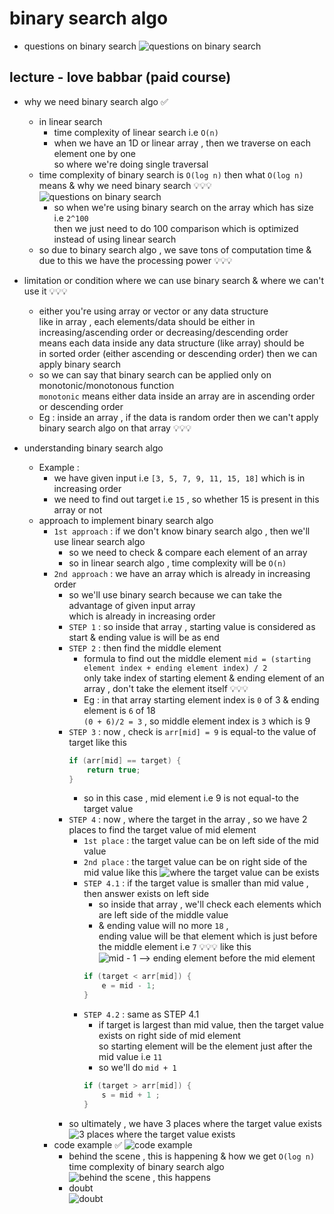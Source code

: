 # binary search algo

- questions on binary search
    ![questions on binary search](../../notes-pics/16-1-lecture/love-babbar/lecture-16-1-0.png)

## lecture - love babbar (paid course)

- why we need binary search algo ✅
    - in linear search
        - time complexity of linear search i.e `O(n)`
        - when we have an 1D or linear array , then we traverse on each element one by one <br> 
            so where we're doing single traversal
    - time complexity of binary search is `O(log n)` then what `O(log n)` means & why we need binary search 💡💡💡
        ![questions on binary search](../../notes-pics/16-1-lecture/love-babbar/lecture-16-1-1.png)
        - so when we're using binary search on the array which has size i.e `2^100` <br>
            then we just need to do 100 comparison which is optimized instead of using linear search
    - so due to binary search algo , we save tons of computation time & due to this we have the processing power 💡💡💡
- limitation or condition where we can use binary search & where we can't use it 💡💡💡
    - either you're using array or vector or any data structure <br>
        like in array , each elements/data should be either in increasing/ascending order or decreasing/descending order <br>
        means each data inside any data structure (like array) should be <br>
        in sorted order (either ascending or descending order) then we can apply binary search
    - so we can say that binary search can be applied only on monotonic/monotonous function <br>
        `monotonic` means either data inside an array are in ascending order or descending order
    - Eg : inside an array , if the data is random order then we can't apply binary search algo on that array 💡💡💡

- understanding binary search algo
    - Example : 
        - we have given input i.e `[3, 5, 7, 9, 11, 15, 18]` which is in increasing order
        - we need to find out target i.e `15` , so whether 15 is present in this array or not
    - approach to implement binary search algo
        - `1st approach` : if we don't know binary search algo , then we'll use linear search algo
            - so we need to check & compare each element of an array
            - so in linear search algo , time complexity will be `O(n)`
        - `2nd approach` : we have an array which is already in increasing order
            - so we'll use binary search because we can take the advantage of given input array <br>
                which is already in increasing order
            - `STEP 1` : so inside that array , starting value is considered as start & ending value is will be as end
            - `STEP 2` : then find the middle element 
                - formula to find out the middle element
                    `mid = (starting element index + ending element index) / 2` <br>
                    only take index of starting element & ending element of an array , don't take the element itself 💡💡💡
                - Eg : in that array starting element index is `0` of 3 & ending element is `6` of 18 <br>
                    `(0 + 6)/2 = 3` , so middle element index is `3` which is 9
            - `STEP 3` : now , check is `arr[mid] = 9` is equal-to the value of target like this
                ```cpp
                if (arr[mid] == target) {
                    return true;
                }
                ```
                - so in this case , mid element i.e 9 is not equal-to the target value
            - `STEP 4` : now , where the target in the array , so we have 2 places to find the target value of mid element
                - `1st place` : the target value can be on left side of the mid value
                - `2nd place`  : the target value can be on right side of the mid value like this
                    ![where the target value can be exists](../../notes-pics/16-1-lecture/love-babbar/lecture-16-1-2.png)
                - `STEP 4.1` : if the target value is smaller than mid value , then answer exists on left side 
                    - so inside that array , we'll check each elements which are left side of the middle value 
                    - & ending value will no more `18` , <br>
                        ending value will be that element which is just before the middle element i.e `7` 💡💡💡 like this
                            ![mid - 1 --> ending element before the mid element](../../notes-pics/16-1-lecture/love-babbar/lecture-16-1-3.png)
                    ```cpp
                    if (target < arr[mid]) {
                        e = mid - 1;
                    }
                    ```
                - `STEP 4.2` : same as STEP 4.1 
                    - if target is largest than mid value, then the target value exists on right side of mid element <br>
                        so starting element will be the element just after the mid value i.e `11`
                    - so we'll do `mid + 1`
                    ```cpp
                    if (target > arr[mid]) {
                        s = mid + 1 ; 
                    }
                    ``` 
            - so ultimately , we have 3 places where the target value exists
                ![3 places where the target value exists](../../notes-pics/16-1-lecture/love-babbar/lecture-16-1-4.png)
        - code example ✅
            ![code example](../../notes-pics/16-1-lecture/love-babbar/lecture-16-1-5.png)
            - behind the scene , this is happening & how we get `O(log n)` time complexity of binary search algo 
                ![behind the scene , this happens](../../notes-pics/16-1-lecture/love-babbar/lecture-16-1-6.png)
            - doubt <br>
                ![doubt](../../notes-pics/16-1-lecture/love-babbar/lecture-16-1-7.png)
